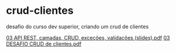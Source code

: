 # crud-clientes
 desafio do curso dev superior, criando um crud de clientes


[03 API REST, camadas, CRUD, exceções, validações (slides).pdf](https://github.com/user-attachments/files/19722388/03.API.REST.camadas.CRUD.excecoes.validacoes.slides.pdf)
[03 DESAFIO CRUD de clientes.pdf](https://github.com/user-attachments/files/19722389/03.DESAFIO.CRUD.de.clientes.pdf)
